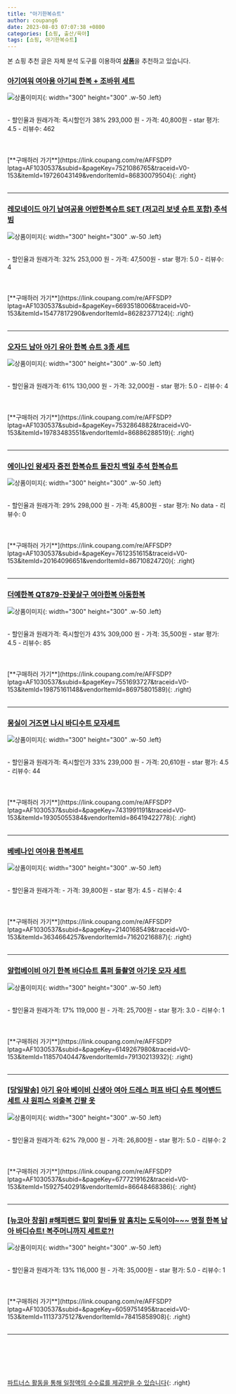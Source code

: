 ```yaml
---
title: "아기한복슈트"
author: coupang6
date: 2023-08-03 07:07:38 +0800
categories: [쇼핑, 출산/육아]
tags: [쇼핑, 아기한복슈트]
---
```


본 쇼핑 추천 글은 자체 분석 도구를 이용하여 [**상품**](https://link.coupang.com/a/bao1ui)을 추천하고 있습니다.

### [아기여워 여아용 아기씨 한복 + 조바위 세트](https://link.coupang.com/re/AFFSDP?lptag=AF1030537&subid=&pageKey=7521086765&traceid=V0-153&itemId=19726043149&vendorItemId=86830079504)

![상품이미지](https://thumbnail6.coupangcdn.com/thumbnails/remote/230x230ex/image/vendor_inventory/e940/921b45ea4cba6daf16a4092c518c3b9845000e6a2529d75f14cf1b4998c3.png){: width="300" height="300" .w-50 .left}


<br>
- 할인율과 원래가격: 즉시할인가 38%  293,000   원
- 가격: 40,800원
- star 평가: 4.5
- 리뷰수: 462
<br>
<br>
<br>
<br>
[**구매하러 가기**](https://link.coupang.com/re/AFFSDP?lptag=AF1030537&subid=&pageKey=7521086765&traceid=V0-153&itemId=19726043149&vendorItemId=86830079504){: .right}
<br>
<br>

---

### [레모네이드 아기 남여공용 어반한복슈트 SET (저고리 보넷 슈트 포함) 추석빔](https://link.coupang.com/re/AFFSDP?lptag=AF1030537&subid=&pageKey=6693518006&traceid=V0-153&itemId=15477817290&vendorItemId=86282377124)

![상품이미지](https://thumbnail10.coupangcdn.com/thumbnails/remote/230x230ex/image/vendor_inventory/a641/92e37c2bb410622ffd08776eba65689f39872e41792575ef9ef3019a4aae.jpeg){: width="300" height="300" .w-50 .left}


<br>
- 할인율과 원래가격: 32%  253,000   원
- 가격: 47,500원
- star 평가: 5.0
- 리뷰수: 4
<br>
<br>
<br>
<br>
[**구매하러 가기**](https://link.coupang.com/re/AFFSDP?lptag=AF1030537&subid=&pageKey=6693518006&traceid=V0-153&itemId=15477817290&vendorItemId=86282377124){: .right}
<br>
<br>

---

### [오자드 남아 아기 유아 한복 슈트 3종 세트](https://link.coupang.com/re/AFFSDP?lptag=AF1030537&subid=&pageKey=7532864882&traceid=V0-153&itemId=19783483551&vendorItemId=86886288519)

![상품이미지](https://thumbnail7.coupangcdn.com/thumbnails/remote/230x230ex/image/vendor_inventory/12d2/cfb49581848334dda4a2e0c5c89a40afce689579f26f943488b941e30853.jpg){: width="300" height="300" .w-50 .left}


<br>
- 할인율과 원래가격: 61%  130,000   원
- 가격: 32,000원
- star 평가: 5.0
- 리뷰수: 4
<br>
<br>
<br>
<br>
[**구매하러 가기**](https://link.coupang.com/re/AFFSDP?lptag=AF1030537&subid=&pageKey=7532864882&traceid=V0-153&itemId=19783483551&vendorItemId=86886288519){: .right}
<br>
<br>

---

### [에이나인 왕세자 중전 한복슈트 돌잔치 백일 추석 한복슈트](https://link.coupang.com/re/AFFSDP?lptag=AF1030537&subid=&pageKey=7612351615&traceid=V0-153&itemId=20164096651&vendorItemId=86710824720)

![상품이미지](https://thumbnail8.coupangcdn.com/thumbnails/remote/230x230ex/image/vendor_inventory/95a6/6690e6d060864ef4b04978f8c49dd978c9b80513ba0340c2ff1cb9871882.JPG){: width="300" height="300" .w-50 .left}


<br>
- 할인율과 원래가격: 29%  298,000   원
- 가격: 45,800원
- star 평가: No data
- 리뷰수: 0
<br>
<br>
<br>
<br>
[**구매하러 가기**](https://link.coupang.com/re/AFFSDP?lptag=AF1030537&subid=&pageKey=7612351615&traceid=V0-153&itemId=20164096651&vendorItemId=86710824720){: .right}
<br>
<br>

---

### [더예한복 QT879-잔꽃살구 여아한복 아동한복](https://link.coupang.com/re/AFFSDP?lptag=AF1030537&subid=&pageKey=7551693727&traceid=V0-153&itemId=19875161148&vendorItemId=86975801589)

![상품이미지](https://thumbnail8.coupangcdn.com/thumbnails/remote/230x230ex/image/vendor_inventory/7b7c/6aecaade6acb9726c592b727388f1ec3c42060a9f312f9195cfef33b9d3e.jpg){: width="300" height="300" .w-50 .left}


<br>
- 할인율과 원래가격: 즉시할인가 43%  309,000   원
- 가격: 35,500원
- star 평가: 4.5
- 리뷰수: 85
<br>
<br>
<br>
<br>
[**구매하러 가기**](https://link.coupang.com/re/AFFSDP?lptag=AF1030537&subid=&pageKey=7551693727&traceid=V0-153&itemId=19875161148&vendorItemId=86975801589){: .right}
<br>
<br>

---

### [몽실이 거즈면 나시 바디수트 모자세트](https://link.coupang.com/re/AFFSDP?lptag=AF1030537&subid=&pageKey=7431991191&traceid=V0-153&itemId=19305055384&vendorItemId=86419422778)

![상품이미지](https://thumbnail10.coupangcdn.com/thumbnails/remote/230x230ex/image/vendor_inventory/97a9/99dcdd808307d961551c7a6fc146f07bbe811855fd47e0d6a33675b29edd.jpg){: width="300" height="300" .w-50 .left}


<br>
- 할인율과 원래가격: 즉시할인가 33%  239,000   원
- 가격: 20,610원
- star 평가: 4.5
- 리뷰수: 44
<br>
<br>
<br>
<br>
[**구매하러 가기**](https://link.coupang.com/re/AFFSDP?lptag=AF1030537&subid=&pageKey=7431991191&traceid=V0-153&itemId=19305055384&vendorItemId=86419422778){: .right}
<br>
<br>

---

### [베베나인 여아용 한복세트](https://link.coupang.com/re/AFFSDP?lptag=AF1030537&subid=&pageKey=2140168549&traceid=V0-153&itemId=3634664257&vendorItemId=71620216887)

![상품이미지](https://thumbnail10.coupangcdn.com/thumbnails/remote/230x230ex/image/retail/images/2020/08/27/18/5/1c786c58-3840-4bed-8388-3e4ae71fcfc3.jpg){: width="300" height="300" .w-50 .left}


<br>
- 할인율과 원래가격: 
- 가격: 39,800원
- star 평가: 4.5
- 리뷰수: 4
<br>
<br>
<br>
<br>
[**구매하러 가기**](https://link.coupang.com/re/AFFSDP?lptag=AF1030537&subid=&pageKey=2140168549&traceid=V0-153&itemId=3634664257&vendorItemId=71620216887){: .right}
<br>
<br>

---

### [알럽베이비 아기 한복 바디슈트 롬퍼 돌촬영 아기옷 모자 세트](https://link.coupang.com/re/AFFSDP?lptag=AF1030537&subid=&pageKey=6149267980&traceid=V0-153&itemId=11857040447&vendorItemId=79130213932)

![상품이미지](https://thumbnail10.coupangcdn.com/thumbnails/remote/230x230ex/image/vendor_inventory/657f/b5cf86b777f4c96122018c7993376f70c95418233e4c0402777f6f9ec70a.jpg){: width="300" height="300" .w-50 .left}


<br>
- 할인율과 원래가격: 17%  119,000   원
- 가격: 25,700원
- star 평가: 3.0
- 리뷰수: 1
<br>
<br>
<br>
<br>
[**구매하러 가기**](https://link.coupang.com/re/AFFSDP?lptag=AF1030537&subid=&pageKey=6149267980&traceid=V0-153&itemId=11857040447&vendorItemId=79130213932){: .right}
<br>
<br>

---

### [[당일발송] 아기 유아 베이비 신생아 여아 드레스 퍼프 바디 슈트 헤어밴드 세트 샤 원피스 외출복 긴팔 옷](https://link.coupang.com/re/AFFSDP?lptag=AF1030537&subid=&pageKey=6777219162&traceid=V0-153&itemId=15927540291&vendorItemId=86648468386)

![상품이미지](https://thumbnail7.coupangcdn.com/thumbnails/remote/230x230ex/image/vendor_inventory/8802/2205824889f0f17a0a1da12eb2bed9adc37d7d7cf9b0c647d6c27a7cd6b7.jpg){: width="300" height="300" .w-50 .left}


<br>
- 할인율과 원래가격: 62%  79,000   원
- 가격: 26,800원
- star 평가: 5.0
- 리뷰수: 2
<br>
<br>
<br>
<br>
[**구매하러 가기**](https://link.coupang.com/re/AFFSDP?lptag=AF1030537&subid=&pageKey=6777219162&traceid=V0-153&itemId=15927540291&vendorItemId=86648468386){: .right}
<br>
<br>

---

### [[뉴코아 창원] #해피랜드 할미 할비들 맘 훔치는 도둑이야~~~ 명절 한복 남아 바디슈트! 복주머니까지 세트로?!](https://link.coupang.com/re/AFFSDP?lptag=AF1030537&subid=&pageKey=6059751495&traceid=V0-153&itemId=11137375127&vendorItemId=78415858908)

![상품이미지](https://thumbnail8.coupangcdn.com/thumbnails/remote/230x230ex/image/vendor_inventory/32c3/cad96d21a73920defe168825490a583b282c3dafb9a22d4b5c716262c361.jpg){: width="300" height="300" .w-50 .left}


<br>
- 할인율과 원래가격: 13%  116,000   원
- 가격: 35,000원
- star 평가: 5.0
- 리뷰수: 1
<br>
<br>
<br>
<br>
[**구매하러 가기**](https://link.coupang.com/re/AFFSDP?lptag=AF1030537&subid=&pageKey=6059751495&traceid=V0-153&itemId=11137375127&vendorItemId=78415858908){: .right}
<br>
<br>

---
<br><br><br><br><br> [파트너스 활동을 통해 일정액의 수수료를 제공받을 수 있습니다](https://link.coupang.com/a/bao1ui){: .right}